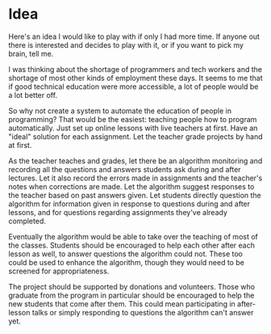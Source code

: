 # Idea


Here's an idea I would like to play with if only I had more time. If anyone
out there is interested and decides to play with it, or if you want to pick my
brain, tell me.

I was thinking about the shortage of programmers and tech workers and the
shortage of most other kinds of employment these days. It seems to me that if
good technical education were more accessible, a lot of people would be a lot
better off.

So why not create a system to automate the education of people in programming?
That would be the easiest: teaching people how to program automatically. Just
set up online lessons with live teachers at first. Have an "ideal" solution
for each assignment. Let the teacher grade projects by hand at first.

As the teacher teaches and grades, let there be an algorithm monitoring and
recording all the questions and answers students ask during and after
lectures. Let it also record the errors made in assignments and the teacher's
notes when corrections are made. Let the algorithm suggest responses to the
teacher based on past answers given. Let students directly question the
algorithm for information given in response to questions during and after
lessons, and for questions regarding assignments they've already completed.

Eventually the algorithm would be able to take over the teaching of most of
the classes. Students should be encouraged to help each other after each
lesson as well, to answer questions the algorithm could not. These too could
be used to enhance the algorithm, though they would need to be screened for
appropriateness.

The project should be supported by donations and volunteers. Those who
graduate from the program in particular should be encouraged to help the new
students that come after them. This could mean participating in after-lesson
talks or simply responding to questions the algorithm can't answer yet.

